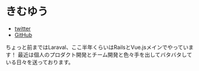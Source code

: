 # きむゆう
- [twitter](https://twitter.com/cangineer)
- [GitHub](https://github.com/YumaKimura)

ちょっと前まではLaraval、ここ半年くらいはRailsとVue.jsメインでやっています！
最近は個人のプロダクト開発とチーム開発と色々手を出してバタバタしている日々を送っております。
